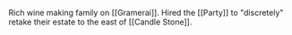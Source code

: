 Rich wine making family on [[Gramerai]]. Hired the [[Party]] to "discretely" retake their estate to the east of [[Candle Stone]].